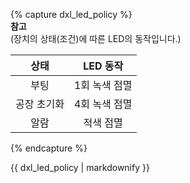 {% capture dxl_led_policy %}  
**참고**  
(장치의 상태(조건)에 따른 LED의 동작입니다.)

| 상태        | LED 동작      |
|:-----------:|:-------------:|
| 부팅        | 1회 녹색 점멸 |
| 공장 초기화 | 4회 녹색 점멸 |
| 알람        | 적색 점멸     |

{% endcapture %}
<div class="notice--danger">{{ dxl_led_policy | markdownify }}</div>

